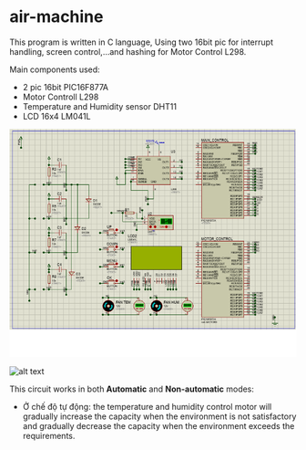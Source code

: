 # air-machine
This program is written in C language, Using two 16bit pic for interrupt handling, screen control,...and hashing for Motor Control L298.

Main components used:
 + 2 pic 16bit PIC16F877A
 + Motor Controll L298
 + Temperature and Humidity sensor DHT11
 + LCD 16x4 LM041L
 
 ![alt text](https://github.com/hmcofetel/air-machine/blob/master/screenshot/screenshot1.png?raw=true)
 
  ![alt text](https://github.com/hmcofetel/air-machine/blob/master/screenshot/sreenshot2.png.png?raw=true)
 
 This circuit works in both **Automatic** and **Non-automatic** modes:
  + Ở chế độ tự động:
    the temperature and humidity control motor will gradually increase the capacity when the environment is not satisfactory and gradually decrease the capacity when the environment exceeds the requirements.
    
